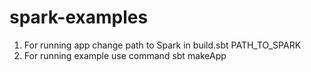 # spark-examples

1. For running app change path to Spark in build.sbt PATH_TO_SPARK
2. For running example use command sbt makeApp
